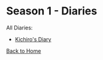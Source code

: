 # Season 1 - Diaries

All Diaries:
* [Kichiro's Diary](https://astrea49.github.io/MD-Season-1-Archive/diaries/879739467605377034.html)

[Back to Home](https://astrea49.github.io/MD-Season-1-Archive)
